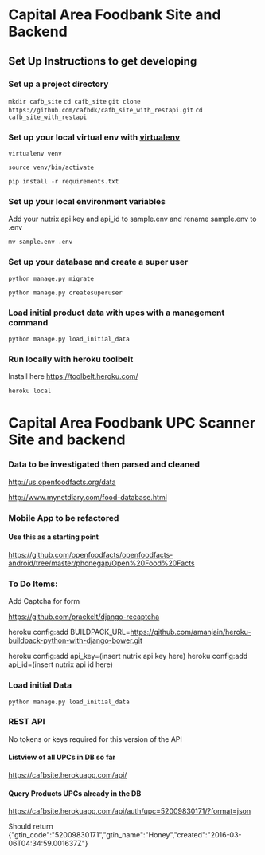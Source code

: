 # Capital Area Foodbank Site and Backend
## Set Up Instructions to get developing

### Set up a project directory

`mkdir cafb_site`
`cd cafb_site`
`git clone https://github.com/cafbdk/cafb_site_with_restapi.git`
`cd cafb_site_with_restapi`

### Set up your local virtual env with [virtualenv](https://virtualenv.pypa.io/en/latest/)

`virtualenv venv`

`source venv/bin/activate`

`pip install -r requirements.txt`

### Set up your local environment variables

Add your nutrix api key and api_id to sample.env and rename sample.env to .env

`mv sample.env .env`

### Set up your database and create a super user

`python manage.py migrate`

`python manage.py createsuperuser`


### Load initial product data with upcs with a management command

`python manage.py load_initial_data`


### Run locally with heroku toolbelt

Install here https://toolbelt.heroku.com/

`heroku local`

# Capital Area Foodbank UPC Scanner Site and backend

### Data to be investigated then parsed and cleaned

http://us.openfoodfacts.org/data

http://www.mynetdiary.com/food-database.html


### Mobile App to be refactored


#### Use this as a starting point
https://github.com/openfoodfacts/openfoodfacts-android/tree/master/phonegap/Open%20Food%20Facts


### To Do Items:

Add Captcha for form

https://github.com/praekelt/django-recaptcha

heroku config:add BUILDPACK_URL=https://github.com/amanjain/heroku-buildpack-python-with-django-bower.git

heroku config:add api_key=(insert nutrix api key here)
heroku config:add api_id=(insert nutrix api id here)

### Load initial Data

`python manage.py load_initial_data`


### REST API

No tokens or keys required for this version of the API

#### Listview of all UPCs in DB so far
https://cafbsite.herokuapp.com/api/

#### Query Products UPCs already in the DB
https://cafbsite.herokuapp.com/api/auth/upc=52009830171/?format=json

Should return {"gtin_code":"52009830171","gtin_name":"Honey","created":"2016-03-06T04:34:59.001637Z"}
